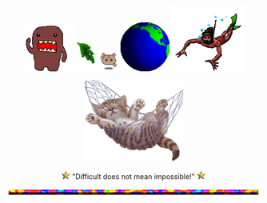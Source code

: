 <!-- ![Header](./header.gif) -->
<div align="center">
  
 ![domo](./alldo-mo.gif) ![text decoration](./leafdrop.gif) ![angel](./M.angel010.gif) ![earth](./earthspin.gif) ![angel](./manswim_bf16.gif)

</div>
 
<div align="center">
 
 ![cute cat in hammok](./swingham.gif) 
 
 ![point](./Point04.gif) "Difficult does not mean impossible!" ![point](./Point04.gif)
 
![hr](./cookiehr.gif)
  </div>
<!-- 
- [] add my favorite projects/links that i want people to checkout

-->
